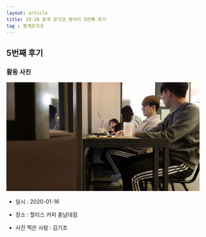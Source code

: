 ```yaml
---
layout: article
title: 19-20 동계 모각코 동아리 5번째 후기
tag : 동계모각코
---
```


## 5번째 후기

### 활동 사진
![5번째](/MGC/5번째.jpg)

* 일시 : 2020-01-16

* 장소 : 할리스 커피 충남대점

* 사진 찍은 사람 : 김기조